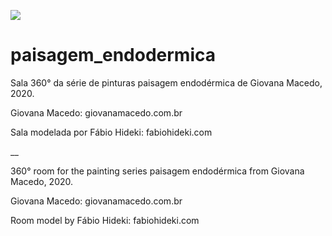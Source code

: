 
![](pe_readme.gif)
# paisagem_endodermica

Sala 360° da série de pinturas paisagem endodérmica de Giovana Macedo, 2020.

Giovana Macedo: giovanamacedo.com.br

Sala modelada por Fábio Hideki: fabiohideki.com

__

360° room for the painting series paisagem endodérmica from Giovana Macedo, 2020.

Giovana Macedo: giovanamacedo.com.br

Room model by Fábio Hideki: fabiohideki.com
